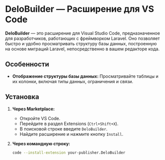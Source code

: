 # DeloBuilder — Расширение для VS Code

**DeloBuilder** — это расширение для Visual Studio Code, предназначенное для разработчиков, работающих с фреймворком Laravel. Оно позволяет быстро и удобно просматривать структуру базы данных, построенную на основе миграций Laravel, непосредственно в вашем редакторе кода.

## Особенности

- **Отображение структуры базы данных:** Просматривайте таблицы и их колонки, включая типы данных, ограничения и связи.

## Установка

1. **Через Marketplace:**

   - Откройте VS Code.
   - Перейдите в раздел Extensions (`Ctrl+Shift+X`).
   - В поисковой строке введите `DeloBuilder`.
   - Найдите расширение и нажмите кнопку `Install`.

2. **Через командную строку:**
   ```bash
   code --install-extension your-publisher.DeloBuilder
   ```

